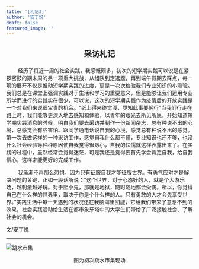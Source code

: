 ```yaml
---
title: '[札记3]'
author: '安丁悦'
draft: false
featured_image: ''
---
```



## <p style="text-align:center">采访札记</p>

&nbsp;&nbsp;&nbsp;&nbsp;&nbsp;&nbsp;&nbsp;&nbsp;经历了将近一周的社会实践，我感慨颇多，初次的短学期实践可以说是在紧锣密鼓的期末周的另一项重大挑战，从组队到定选题，再到端午假期去踩点，每一项的展开不仅是推动短学期实践的进度，更是一次次检验我们专业知识的小测验。我们总是在课堂上强调实践对于生活和学习的重要意义，但是能够让我们运用专业所学而进行的实践实在很少，可以说，这次的短学期实践作为疫情后的开放实践是一个对我们来说很宝贵的机会。“纸上得来终觉浅，觉知此事要躬行”当我们行走在路上时，我们能够更深入地去感知和体验，以青年的眼光去所见所思，开始知道短学期实践消息的时候，明白我们要去采访并制作一份新闻杂志，总有种说不出的心境，总感觉会有些害怕。跟同学通电话说自我的心境，感觉总有种说不出的感觉。第一次去做这样的一种采访工作，感觉自我什么都不懂，专业知识也还不够，也没什么社会经验等种种原因使自我觉得很渺小，自我的怯懦就这样表露出来了。在实践的过程中，虽然经常会觉得迷茫，可是我还是觉得要首先学会肯定自我，给自我信心，这样才能更好的完成工作。

&nbsp;&nbsp;&nbsp;&nbsp;&nbsp;&nbsp;&nbsp;&nbsp;我渐渐不再那么恐惧，因为只有征服自我才能征服世界。有勇气应对才是解决问题的关键，正如一段话所说：“这个世界，对于心态好的人，就是个大游乐场，越刺激越好玩。对于胆小鬼，那就是地狱，随时随地都会受伤。所以，你觉得自己在什么样的世界里，取决于你是个什么样的人。只有勇敢的人才会先享受世界。”实践生活中每一天遇到的状况还在我脑海里回旋，它给我们带来了意想不到的效果，社会实践活动给生活在都市象牙塔中的大学生们带给了广泛接触社会、了解社会的机会。

文/安丁悦

---

![跳水市集](/images/2023070110072614.jpg)
<p style="text-align:center">图为初次跳水市集现场</p>
